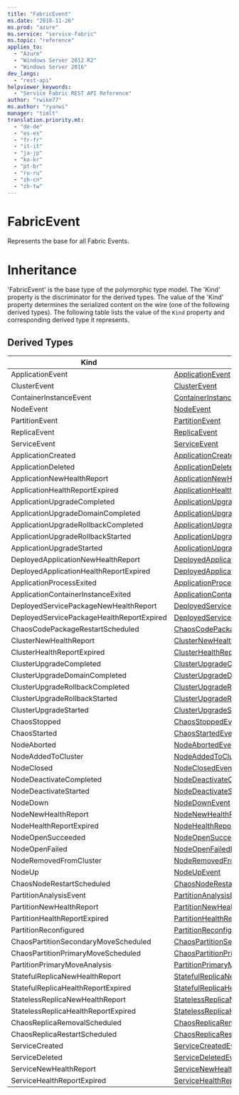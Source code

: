 ```yaml
---
title: "FabricEvent"
ms.date: "2018-11-26"
ms.prod: "azure"
ms.service: "service-fabric"
ms.topic: "reference"
applies_to: 
  - "Azure"
  - "Windows Server 2012 R2"
  - "Windows Server 2016"
dev_langs: 
  - "rest-api"
helpviewer_keywords: 
  - "Service Fabric REST API Reference"
author: "rwike77"
ms.author: "ryanwi"
manager: "timlt"
translation.priority.mt: 
  - "de-de"
  - "es-es"
  - "fr-fr"
  - "it-it"
  - "ja-jp"
  - "ko-kr"
  - "pt-br"
  - "ru-ru"
  - "zh-cn"
  - "zh-tw"
---
```

# FabricEvent

Represents the base for all Fabric Events.
# Inheritance

'FabricEvent' is the base type of the polymorphic type model. The 'Kind' property is the discriminator for the derived types. 
The value of the 'Kind' property determines the serialized content on the wire (one of the following derived types). 
The following table lists the value of the `Kind` property and corresponding derived type it represents.
## Derived Types

| Kind | Derived Type |
| --- | --- | 
| ApplicationEvent | [ApplicationEvent](sfclient-v64-model-applicationevent.md) |
| ClusterEvent | [ClusterEvent](sfclient-v64-model-clusterevent.md) |
| ContainerInstanceEvent | [ContainerInstanceEvent](sfclient-v64-model-containerinstanceevent.md) |
| NodeEvent | [NodeEvent](sfclient-v64-model-nodeevent.md) |
| PartitionEvent | [PartitionEvent](sfclient-v64-model-partitionevent.md) |
| ReplicaEvent | [ReplicaEvent](sfclient-v64-model-replicaevent.md) |
| ServiceEvent | [ServiceEvent](sfclient-v64-model-serviceevent.md) |
| ApplicationCreated | [ApplicationCreatedEvent](sfclient-v64-model-applicationcreatedevent.md) |
| ApplicationDeleted | [ApplicationDeletedEvent](sfclient-v64-model-applicationdeletedevent.md) |
| ApplicationNewHealthReport | [ApplicationNewHealthReportEvent](sfclient-v64-model-applicationnewhealthreportevent.md) |
| ApplicationHealthReportExpired | [ApplicationHealthReportExpiredEvent](sfclient-v64-model-applicationhealthreportexpiredevent.md) |
| ApplicationUpgradeCompleted | [ApplicationUpgradeCompletedEvent](sfclient-v64-model-applicationupgradecompletedevent.md) |
| ApplicationUpgradeDomainCompleted | [ApplicationUpgradeDomainCompletedEvent](sfclient-v64-model-applicationupgradedomaincompletedevent.md) |
| ApplicationUpgradeRollbackCompleted | [ApplicationUpgradeRollbackCompletedEvent](sfclient-v64-model-applicationupgraderollbackcompletedevent.md) |
| ApplicationUpgradeRollbackStarted | [ApplicationUpgradeRollbackStartedEvent](sfclient-v64-model-applicationupgraderollbackstartedevent.md) |
| ApplicationUpgradeStarted | [ApplicationUpgradeStartedEvent](sfclient-v64-model-applicationupgradestartedevent.md) |
| DeployedApplicationNewHealthReport | [DeployedApplicationNewHealthReportEvent](sfclient-v64-model-deployedapplicationnewhealthreportevent.md) |
| DeployedApplicationHealthReportExpired | [DeployedApplicationHealthReportExpiredEvent](sfclient-v64-model-deployedapplicationhealthreportexpiredevent.md) |
| ApplicationProcessExited | [ApplicationProcessExitedEvent](sfclient-v64-model-applicationprocessexitedevent.md) |
| ApplicationContainerInstanceExited | [ApplicationContainerInstanceExitedEvent](sfclient-v64-model-applicationcontainerinstanceexitedevent.md) |
| DeployedServicePackageNewHealthReport | [DeployedServicePackageNewHealthReportEvent](sfclient-v64-model-deployedservicepackagenewhealthreportevent.md) |
| DeployedServicePackageHealthReportExpired | [DeployedServicePackageHealthReportExpiredEvent](sfclient-v64-model-deployedservicepackagehealthreportexpiredevent.md) |
| ChaosCodePackageRestartScheduled | [ChaosCodePackageRestartScheduledEvent](sfclient-v64-model-chaoscodepackagerestartscheduledevent.md) |
| ClusterNewHealthReport | [ClusterNewHealthReportEvent](sfclient-v64-model-clusternewhealthreportevent.md) |
| ClusterHealthReportExpired | [ClusterHealthReportExpiredEvent](sfclient-v64-model-clusterhealthreportexpiredevent.md) |
| ClusterUpgradeCompleted | [ClusterUpgradeCompletedEvent](sfclient-v64-model-clusterupgradecompletedevent.md) |
| ClusterUpgradeDomainCompleted | [ClusterUpgradeDomainCompletedEvent](sfclient-v64-model-clusterupgradedomaincompletedevent.md) |
| ClusterUpgradeRollbackCompleted | [ClusterUpgradeRollbackCompletedEvent](sfclient-v64-model-clusterupgraderollbackcompletedevent.md) |
| ClusterUpgradeRollbackStarted | [ClusterUpgradeRollbackStartedEvent](sfclient-v64-model-clusterupgraderollbackstartedevent.md) |
| ClusterUpgradeStarted | [ClusterUpgradeStartedEvent](sfclient-v64-model-clusterupgradestartedevent.md) |
| ChaosStopped | [ChaosStoppedEvent](sfclient-v64-model-chaosstoppedevent.md) |
| ChaosStarted | [ChaosStartedEvent](sfclient-v64-model-chaosstartedevent.md) |
| NodeAborted | [NodeAbortedEvent](sfclient-v64-model-nodeabortedevent.md) |
| NodeAddedToCluster | [NodeAddedToClusterEvent](sfclient-v64-model-nodeaddedtoclusterevent.md) |
| NodeClosed | [NodeClosedEvent](sfclient-v64-model-nodeclosedevent.md) |
| NodeDeactivateCompleted | [NodeDeactivateCompletedEvent](sfclient-v64-model-nodedeactivatecompletedevent.md) |
| NodeDeactivateStarted | [NodeDeactivateStartedEvent](sfclient-v64-model-nodedeactivatestartedevent.md) |
| NodeDown | [NodeDownEvent](sfclient-v64-model-nodedownevent.md) |
| NodeNewHealthReport | [NodeNewHealthReportEvent](sfclient-v64-model-nodenewhealthreportevent.md) |
| NodeHealthReportExpired | [NodeHealthReportExpiredEvent](sfclient-v64-model-nodehealthreportexpiredevent.md) |
| NodeOpenSucceeded | [NodeOpenSucceededEvent](sfclient-v64-model-nodeopensucceededevent.md) |
| NodeOpenFailed | [NodeOpenFailedEvent](sfclient-v64-model-nodeopenfailedevent.md) |
| NodeRemovedFromCluster | [NodeRemovedFromClusterEvent](sfclient-v64-model-noderemovedfromclusterevent.md) |
| NodeUp | [NodeUpEvent](sfclient-v64-model-nodeupevent.md) |
| ChaosNodeRestartScheduled | [ChaosNodeRestartScheduledEvent](sfclient-v64-model-chaosnoderestartscheduledevent.md) |
| PartitionAnalysisEvent | [PartitionAnalysisEvent](sfclient-v64-model-partitionanalysisevent.md) |
| PartitionNewHealthReport | [PartitionNewHealthReportEvent](sfclient-v64-model-partitionnewhealthreportevent.md) |
| PartitionHealthReportExpired | [PartitionHealthReportExpiredEvent](sfclient-v64-model-partitionhealthreportexpiredevent.md) |
| PartitionReconfigured | [PartitionReconfiguredEvent](sfclient-v64-model-partitionreconfiguredevent.md) |
| ChaosPartitionSecondaryMoveScheduled | [ChaosPartitionSecondaryMoveScheduledEvent](sfclient-v64-model-chaospartitionsecondarymovescheduledevent.md) |
| ChaosPartitionPrimaryMoveScheduled | [ChaosPartitionPrimaryMoveScheduledEvent](sfclient-v64-model-chaospartitionprimarymovescheduledevent.md) |
| PartitionPrimaryMoveAnalysis | [PartitionPrimaryMoveAnalysisEvent](sfclient-v64-model-partitionprimarymoveanalysisevent.md) |
| StatefulReplicaNewHealthReport | [StatefulReplicaNewHealthReportEvent](sfclient-v64-model-statefulreplicanewhealthreportevent.md) |
| StatefulReplicaHealthReportExpired | [StatefulReplicaHealthReportExpiredEvent](sfclient-v64-model-statefulreplicahealthreportexpiredevent.md) |
| StatelessReplicaNewHealthReport | [StatelessReplicaNewHealthReportEvent](sfclient-v64-model-statelessreplicanewhealthreportevent.md) |
| StatelessReplicaHealthReportExpired | [StatelessReplicaHealthReportExpiredEvent](sfclient-v64-model-statelessreplicahealthreportexpiredevent.md) |
| ChaosReplicaRemovalScheduled | [ChaosReplicaRemovalScheduledEvent](sfclient-v64-model-chaosreplicaremovalscheduledevent.md) |
| ChaosReplicaRestartScheduled | [ChaosReplicaRestartScheduledEvent](sfclient-v64-model-chaosreplicarestartscheduledevent.md) |
| ServiceCreated | [ServiceCreatedEvent](sfclient-v64-model-servicecreatedevent.md) |
| ServiceDeleted | [ServiceDeletedEvent](sfclient-v64-model-servicedeletedevent.md) |
| ServiceNewHealthReport | [ServiceNewHealthReportEvent](sfclient-v64-model-servicenewhealthreportevent.md) |
| ServiceHealthReportExpired | [ServiceHealthReportExpiredEvent](sfclient-v64-model-servicehealthreportexpiredevent.md) |

